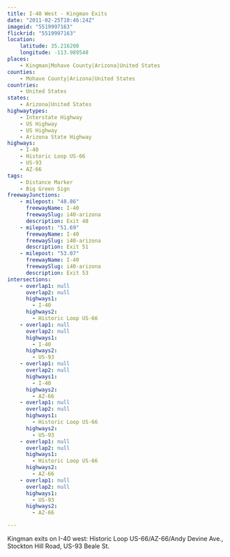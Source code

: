 ```yaml
---
title: I-40 West - Kingman Exits
date: "2011-02-25T10:46:24Z"
imageid: "5519997163"
flickrid: "5519997163"
location:
    latitude: 35.216208
    longitude: -113.989548
places:
    - Kingman|Mohave County|Arizona|United States
counties:
    - Mohave County|Arizona|United States
countries:
    - United States
states:
    - Arizona|United States
highwaytypes:
    - Interstate Highway
    - US Highway
    - US Highway
    - Arizona State Highway
highways:
    - I-40
    - Historic Loop US-66
    - US-93
    - AZ-66
tags:
    - Distance Marker
    - Big Green Sign
freewayJunctions:
    - milepost: "48.86"
      freewayName: I-40
      freewaySlug: i40-arizona
      description: Exit 48
    - milepost: "51.69"
      freewayName: I-40
      freewaySlug: i40-arizona
      description: Exit 51
    - milepost: "53.07"
      freewayName: I-40
      freewaySlug: i40-arizona
      description: Exit 53
intersections:
    - overlap1: null
      overlap2: null
      highways1:
        - I-40
      highways2:
        - Historic Loop US-66
    - overlap1: null
      overlap2: null
      highways1:
        - I-40
      highways2:
        - US-93
    - overlap1: null
      overlap2: null
      highways1:
        - I-40
      highways2:
        - AZ-66
    - overlap1: null
      overlap2: null
      highways1:
        - Historic Loop US-66
      highways2:
        - US-93
    - overlap1: null
      overlap2: null
      highways1:
        - Historic Loop US-66
      highways2:
        - AZ-66
    - overlap1: null
      overlap2: null
      highways1:
        - US-93
      highways2:
        - AZ-66

---
```

Kingman exits on I-40 west: Historic Loop US-66/AZ-66/Andy Devine Ave., Stockton Hill Road, US-93 Beale St.